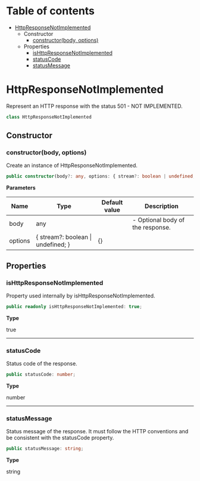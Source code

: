 # Table of contents

* [HttpResponseNotImplemented][ClassDeclaration-20]
    * Constructor
        * [constructor(body, options)][Constructor-20]
    * Properties
        * [isHttpResponseNotImplemented][PropertyDeclaration-47]
        * [statusCode][PropertyDeclaration-48]
        * [statusMessage][PropertyDeclaration-49]

# HttpResponseNotImplemented

Represent an HTTP response with the status 501 - NOT IMPLEMENTED.

```typescript
class HttpResponseNotImplemented
```
## Constructor

### constructor(body, options)

Create an instance of HttpResponseNotImplemented.

```typescript
public constructor(body?: any, options: { stream?: boolean | undefined; } = {});
```

**Parameters**

| Name    | Type                                   | Default value | Description                      |
| ------- | -------------------------------------- | ------------- | -------------------------------- |
| body    | any                                    |               | - Optional body of the response. |
| options | { stream?: boolean &#124; undefined; } | {}            |                                  |

## Properties

### isHttpResponseNotImplemented

Property used internally by isHttpResponseNotImplemented.

```typescript
public readonly isHttpResponseNotImplemented: true;
```

**Type**

true

----------

### statusCode

Status code of the response.

```typescript
public statusCode: number;
```

**Type**

number

----------

### statusMessage

Status message of the response. It must follow the HTTP conventions
and be consistent with the statusCode property.

```typescript
public statusMessage: string;
```

**Type**

string

[ClassDeclaration-20]: httpresponsenotimplemented.md#httpresponsenotimplemented
[Constructor-20]: httpresponsenotimplemented.md#constructorbody-options
[PropertyDeclaration-47]: httpresponsenotimplemented.md#ishttpresponsenotimplemented
[PropertyDeclaration-48]: httpresponsenotimplemented.md#statuscode
[PropertyDeclaration-49]: httpresponsenotimplemented.md#statusmessage